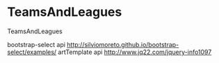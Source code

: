 # TeamsAndLeagues
TeamsAndLeagues

bootstrap-select api http://silviomoreto.github.io/bootstrap-select/examples/
artTemplate api http://www.jq22.com/jquery-info1097